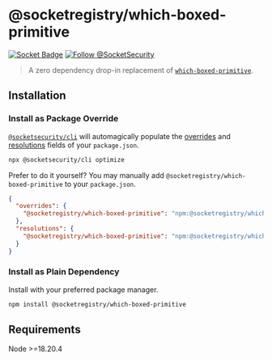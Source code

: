 # @socketregistry/which-boxed-primitive

[![Socket Badge](https://socket.dev/api/badge/npm/package/@socketregistry/which-boxed-primitive)](https://socket.dev/npm/package/@socketregistry/which-boxed-primitive)
[![Follow @SocketSecurity](https://img.shields.io/twitter/follow/SocketSecurity?style=social)](https://twitter.com/SocketSecurity)

> A zero dependency drop-in replacement of
> [`which-boxed-primitive`](https://www.npmjs.com/package/which-boxed-primitive).

## Installation

### Install as Package Override

[`@socketsecurity/cli`](https://www.npmjs.com/package/@socketsecurity/cli) will
automagically populate the
[overrides](https://docs.npmjs.com/cli/v9/configuring-npm/package-json#overrides)
and [resolutions](https://yarnpkg.com/configuration/manifest#resolutions) fields
of your `package.json`.

```sh
npx @socketsecurity/cli optimize
```

Prefer to do it yourself? You may manually add
`@socketregistry/which-boxed-primitive` to your `package.json`.

```json
{
  "overrides": {
    "@socketregistry/which-boxed-primitive": "npm:@socketregistry/which-boxed-primitive@^1"
  },
  "resolutions": {
    "@socketregistry/which-boxed-primitive": "npm:@socketregistry/which-boxed-primitive@^1"
  }
}
```

### Install as Plain Dependency

Install with your preferred package manager.

```sh
npm install @socketregistry/which-boxed-primitive
```

## Requirements

Node &gt;=18.20.4
